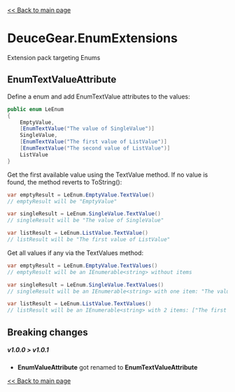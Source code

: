 ﻿[<< Back to main page](../)

# DeuceGear.EnumExtensions

Extension pack targeting Enums

## EnumTextValueAttribute

Define a enum and add EnumTextValue attributes to the values:
```cs
public enum LeEnum
{
    EmptyValue,
    [EnumTextValue("The value of SingleValue")] 
    SingleValue,
    [EnumTextValue("The first value of ListValue")]
    [EnumTextValue("The second value of ListValue")] 
    ListValue
}
```

Get the first available value using the TextValue method. If no value is found, the method reverts to ToString():
```cs
var emptyResult = LeEnum.EmptyValue.TextValue()
// emptyResult will be "EmptyValue"

var singleResult = LeEnum.SingleValue.TextValue()
// singleResult will be "The value of SingleValue"

var listResult = LeEnum.ListValue.TextValue()
// listResult will be "The first value of ListValue"
```

Get all values if any via the TextValues method:
```cs
var emptyResult = LeEnum.EmptyValue.TextValues()
// emptyResult will be an IEnumerable<string> without items

var singleResult = LeEnum.SingleValue.TextValues()
// singleResult will be an IEnumerable<string> with one item: "The value of SingleValue"

var listResult = LeEnum.ListValue.TextValues()
// listResult will be an IEnumerable<string> with 2 items: ["The first value of ListValue", "The second value of ListValue"]
```

## Breaking changes
##### v1.0.0 > v1.0.1
- **EnumValueAttribute** got renamed to **EnumTextValueAttribute**

[<< Back to main page](../)